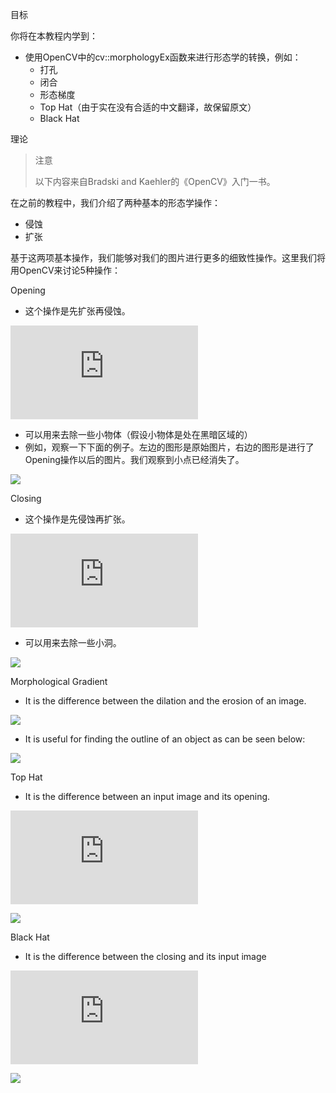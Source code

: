 目标

你将在本教程内学到：

* 使用OpenCV中的cv::morphologyEx函数来进行形态学的转换，例如：
    * 打孔
    * 闭合
    * 形态梯度
    * Top Hat（由于实在没有合适的中文翻译，故保留原文）
    * Black Hat

理论

> 注意
> 
> 以下内容来自Bradski and Kaehler的《OpenCV》入门一书。

在之前的教程中，我们介绍了两种基本的形态学操作：

* 侵蚀
* 扩张

基于这两项基本操作，我们能够对我们的图片进行更多的细致性操作。这里我们将用OpenCV来讨论5种操作：

Opening

* 这个操作是先扩张再侵蚀。

![](http://latex.codecogs.com/gif.latex?dst=open(src,element)=dilate(erode(src,element)))

* 可以用来去除一些小物体（假设小物体是处在黑暗区域的）
* 例如，观察一下下面的例子。左边的图形是原始图片，右边的图形是进行了Opening操作以后的图片。我们观察到小点已经消失了。

![](https://docs.opencv.org/4.1.0/Morphology_2_Tutorial_Theory_Opening.png)

Closing

* 这个操作是先侵蚀再扩张。

![](http://latex.codecogs.com/gif.latex?dst=close(src,element)=erode(dilate(src,element)))

* 可以用来去除一些小洞。

![](https://docs.opencv.org/4.1.0/Morphology_2_Tutorial_Theory_Closing.png)

Morphological Gradient

* It is the difference between the dilation and the erosion of an image.

![](http://latex.codecogs.com/gif.latex?dst=morph_{grad}(src,element)=dilate(src,element)-erode(src,element))

* It is useful for finding the outline of an object as can be seen below:

![](https://docs.opencv.org/4.1.0/Morphology_2_Tutorial_Theory_Gradient.png)

Top Hat

* It is the difference between an input image and its opening.

![](http://latex.codecogs.com/gif.latex?dst=tophat(src,element)=src-open(src,element))

![](https://docs.opencv.org/4.1.0/Morphology_2_Tutorial_Theory_TopHat.png)

Black Hat

* It is the difference between the closing and its input image

![](http://latex.codecogs.com/gif.latex?dst=blackhat(src,element)=close(src,element)-src)

![](https://docs.opencv.org/4.1.0/Morphology_2_Tutorial_Theory_BlackHat.png)
